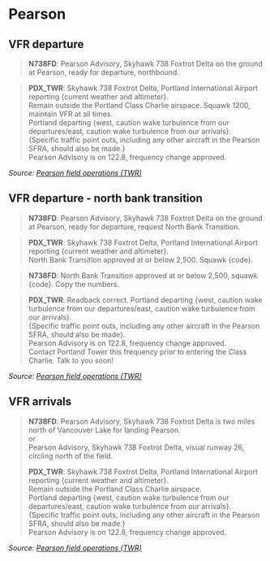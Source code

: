 # Pearson

## VFR departure

> **N738FD**: Pearson Advisory, Skyhawk 738 Foxtrot Delta on the ground at Pearson, ready for departure, northbound.  

> **PDX_TWR**: Skyhawk 738 Foxtrot Delta, Portland International Airport reporting {current weather and altimeter}.  
> Remain outside the Portland Class Charlie airspace. Squawk 1200, maintain VFR at all times.  
> Portland departing {west, caution wake turbulence from our departures/east, caution wake turbulence from our arrivals}.  
> {Specific traffic point outs, including any other aircraft in the Pearson SFRA, should also be made.}  
> Pearson Advisory is on 122.8, frequency change approved.

*Source: [Pearson field operations (TWR)](https://zseartcc.org/documents/view/140)*

## VFR departure - north bank transition

> **N738FD**: Pearson Advisory, Skyhawk 738 Foxtrot Delta on the ground at Pearson, ready for departure, request North Bank Transition.

> **PDX_TWR**: Skyhawk 738 Foxtrot Delta, Portland International Airport reporting {current weather and altimeter}.  
> North Bank Transition approved at or below 2,500. Squawk {code}.  

> **N738FD**: North Bank Transition approved at or below 2,500, squawk {code}. Copy the numbers.  

> **PDX_TWR**: Readback correct. Portland departing {west, caution wake turbulence from our departures/east, caution wake turbulence from our arrivals}.  
> {Specific traffic point outs, including any other aircraft in the Pearson SFRA, should also be made}.  
> Pearson Advisory is on 122.8, frequency change approved.  
> Contact Portland Tower this frequency prior to entering the Class Charlie. Talk to you soon!

*Source: [Pearson field operations (TWR)](https://zseartcc.org/documents/view/140)*

## VFR arrivals

> **N738FD**: Pearson Advisory, Skyhawk 738 Foxtrot Delta is two miles north of Vancouver Lake for landing Pearson.  
> *or*  
> Pearson Advisory, Skyhawk 738 Foxtrot Delta, visual runway 26, circling north of the field.  
>  
> **PDX_TWR**: Skyhawk 738 Foxtrot Delta, Portland International Airport reporting {current weather and altimeter}.  
> Remain outside the Portland Class Charlie airspace.  
> Portland departing {west, caution wake turbulence from our departures/east, caution wake turbulence from our arrivals}.  
> {Specific traffic point outs, including any other aircraft in the Pearson SFRA, should also be made.}  
> Pearson Advisory is on 122.8, frequency change approved.

*Source: [Pearson field operations (TWR)](https://zseartcc.org/documents/view/140)*
